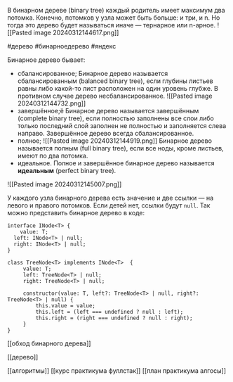 В бинарном дереве (binary tree) каждый родитель имеет максимум два потомка. Конечно, потомков у узла может быть больше: и три, и n. Но тогда это дерево будет называться иначе — тернарное или n-арное.
![[Pasted image 20240312144617.png]]

 #дерево #бинарноедерево #яндекс 

Бинарное дерево бывает:

- сбалансированное;
Бинарное дерево называется сбалансированным (balanced binary tree), если глубины листьев равны либо какой-то лист расположен на один уровень глубже. В противном случае дерево несбалансированное.
![[Pasted image 20240312144732.png]]
- завершённое;ё
Бинарное дерево называется завершённым (complete binary tree), если полностью заполнены все слои либо только последний слой заполнен не полностью и заполняется слева направо. Завершённое дерево всегда сбалансированное.
- полное;
![[Pasted image 20240312144919.png]]
Бинарное дерево называется полным (full binary tree), если все ноды, кроме листьев, имеют по два потомка.
- идеальное.
Полное и завершённое бинарное дерево называется **идеальным** (perfect binary tree).

![[Pasted image 20240312145007.png]]

У каждого узла бинарного дерева есть значение и две ссылки — на левого и правого потомков. Если детей нет, ссылки будут `null`. Так можно представить бинарное дерево в коде:


```
interface INode<T> {
    value: T;
  left: INode<T> | null;
  right: INode<T> | null;
}

class TreeNode<T> implements INode<T>  {
     value: T;
     left: TreeNode<T> | null;
     right: TreeNode<T> | null;

     constructor(value: T, left?: TreeNode<T> | null, right?: TreeNode<T> | null) {
         this.value = value;
         this.left = (left === undefined ? null : left);
         this.right = (right === undefined ? null : right);
     }
} 
```

[[обход бинарного дерева]]

[[дерево]]

[[алгоритмы]]
[[курс практикума фуллстак]]
[[план практикума алгосы]]
